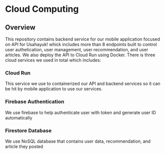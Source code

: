 # Cloud Computing
## Overview
This repository contains backend service for our mobile application focused on API for Usahayuk! whick includes more than 8 endpoints built to control user authetication, user management, user recommendation, and user articles. We also deploy the API to Cloud Run using Docker. There is three cloud services we used in total which includes:
### Cloud Run
This service we use to containerized our API and backend services so it can be hit by mobile application to use our services.
### Firebase Authentication
We use firebase to help authenticate user with token and generate user ID automatically
### Firestore Database
We use NoSQL database that contains user data, recommendation, and article they posted
